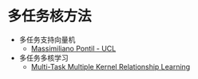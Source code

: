 # 多任务核方法
* 多任务支持向量机
    + [Massimiliano Pontil - UCL](http://www0.cs.ucl.ac.uk/staff/M.Pontil/pubs.html)
* 多任务多核学习
    + [Multi-Task Multiple Kernel Relationship Learning](https://github.com/keerthi166/MKMTRL)